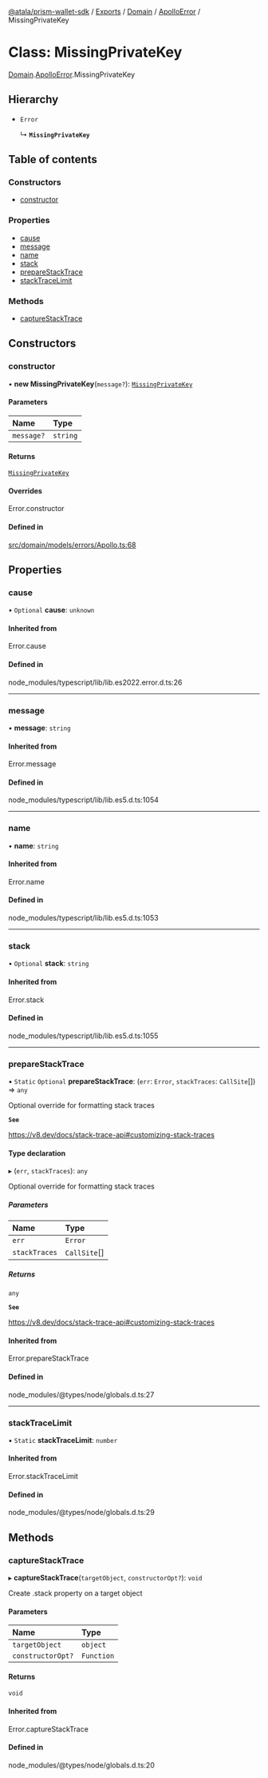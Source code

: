 [@atala/prism-wallet-sdk](../README.md) / [Exports](../modules.md) / [Domain](../modules/Domain.md) / [ApolloError](../modules/Domain.ApolloError.md) / MissingPrivateKey

# Class: MissingPrivateKey

[Domain](../modules/Domain.md).[ApolloError](../modules/Domain.ApolloError.md).MissingPrivateKey

## Hierarchy

- `Error`

  ↳ **`MissingPrivateKey`**

## Table of contents

### Constructors

- [constructor](Domain.ApolloError.MissingPrivateKey.md#constructor)

### Properties

- [cause](Domain.ApolloError.MissingPrivateKey.md#cause)
- [message](Domain.ApolloError.MissingPrivateKey.md#message)
- [name](Domain.ApolloError.MissingPrivateKey.md#name)
- [stack](Domain.ApolloError.MissingPrivateKey.md#stack)
- [prepareStackTrace](Domain.ApolloError.MissingPrivateKey.md#preparestacktrace)
- [stackTraceLimit](Domain.ApolloError.MissingPrivateKey.md#stacktracelimit)

### Methods

- [captureStackTrace](Domain.ApolloError.MissingPrivateKey.md#capturestacktrace)

## Constructors

### constructor

• **new MissingPrivateKey**(`message?`): [`MissingPrivateKey`](Domain.ApolloError.MissingPrivateKey.md)

#### Parameters

| Name | Type |
| :------ | :------ |
| `message?` | `string` |

#### Returns

[`MissingPrivateKey`](Domain.ApolloError.MissingPrivateKey.md)

#### Overrides

Error.constructor

#### Defined in

[src/domain/models/errors/Apollo.ts:68](https://github.com/input-output-hk/atala-prism-wallet-sdk-ts/blob/47ec1c8/src/domain/models/errors/Apollo.ts#L68)

## Properties

### cause

• `Optional` **cause**: `unknown`

#### Inherited from

Error.cause

#### Defined in

node_modules/typescript/lib/lib.es2022.error.d.ts:26

___

### message

• **message**: `string`

#### Inherited from

Error.message

#### Defined in

node_modules/typescript/lib/lib.es5.d.ts:1054

___

### name

• **name**: `string`

#### Inherited from

Error.name

#### Defined in

node_modules/typescript/lib/lib.es5.d.ts:1053

___

### stack

• `Optional` **stack**: `string`

#### Inherited from

Error.stack

#### Defined in

node_modules/typescript/lib/lib.es5.d.ts:1055

___

### prepareStackTrace

▪ `Static` `Optional` **prepareStackTrace**: (`err`: `Error`, `stackTraces`: `CallSite`[]) => `any`

Optional override for formatting stack traces

**`See`**

https://v8.dev/docs/stack-trace-api#customizing-stack-traces

#### Type declaration

▸ (`err`, `stackTraces`): `any`

Optional override for formatting stack traces

##### Parameters

| Name | Type |
| :------ | :------ |
| `err` | `Error` |
| `stackTraces` | `CallSite`[] |

##### Returns

`any`

**`See`**

https://v8.dev/docs/stack-trace-api#customizing-stack-traces

#### Inherited from

Error.prepareStackTrace

#### Defined in

node_modules/@types/node/globals.d.ts:27

___

### stackTraceLimit

▪ `Static` **stackTraceLimit**: `number`

#### Inherited from

Error.stackTraceLimit

#### Defined in

node_modules/@types/node/globals.d.ts:29

## Methods

### captureStackTrace

▸ **captureStackTrace**(`targetObject`, `constructorOpt?`): `void`

Create .stack property on a target object

#### Parameters

| Name | Type |
| :------ | :------ |
| `targetObject` | `object` |
| `constructorOpt?` | `Function` |

#### Returns

`void`

#### Inherited from

Error.captureStackTrace

#### Defined in

node_modules/@types/node/globals.d.ts:20
